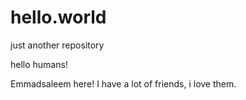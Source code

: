 # hello.world
just another repository


hello humans!

Emmadsaleem here! 
I have a lot of friends, i love them.
